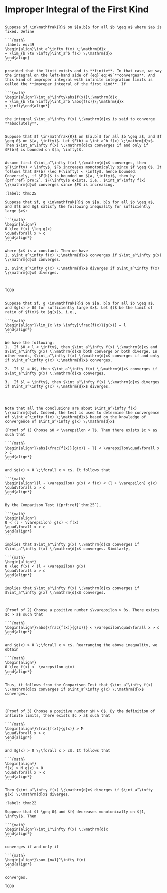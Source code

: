 # Improper Integral of the First Kind

````{prf:definition}

Suppose $f \in\mathfrak{R}$ on $[a,b]$ for all $b \geq a$ where $a$ is fixed. Define 

```{math}
:label: eq:49
\begin{align}\int_a^\infty f(x) \;\mathrm{d}x
= \lim_{b \to \infty}\int_a^b f(x) \;\mathrm{d}x
\end{align}
```

provided that the limit exists and is **finite**. In that case, we say the integral on the left-hand side of {eq}`eq:49`**converges**. And this kind of improper integral with infinite integration limits is called the **improper integral of the first kind**. If 

```{math}
\begin{align*}\int_a^\infty\abs{f(x)}\;\mathrm{d}x
= \lim_{b \to \infty}\int_a^b \abs{f(x)}\;\mathrm{d}x
< \infty\end{align*}
```

the integral $\int_a^\infty f(x) \;\mathrm{d}x$ is said to converge **absolutely**.

````

````{prf:theorem}

Suppose that $f \in\mathfrak{R}$ on $[a,b]$ for all $b \geq a$, and $f \geq 0$ on $[a, \infty)$. Let $F(b) = \int_a^b f(x) \;\mathrm{d}x$. Then $\int_a^\infty f(x) \;\mathrm{d}x$ converges if and only if $F(b)$ is bounded on $[a, \infty)$.

````

````{prf:proof}

Assume first $\int_a^\infty f(x) \;\mathrm{d}x$ converges, then $F(\infty) < \infty$. $F$ increases monotonically since $f \geq 0$. It follows that $F(b) \leq F(\infty) < \infty$, hence bounded. Conversely, if $F(b)$ is bounded on $[a, \infty)$, then by {prf:ref}`pro:2`, $F(\infty)$ exists, i.e., $\int_a^\infty f(x) \;\mathrm{d}x$ converges since $F$ is increasing.

````

````{prf:theorem} Comparison Test
:label: thm:25

Suppose that $f, g \in\mathfrak{R}$ on $[a, b]$ for all $b \geq a$, and $f$ and $g$ satisfy the following inequality for sufficiently large $x$:

```{math}
\begin{align*}
0 \leq f(x) \leq g(x)
\quad\forall x > c
\end{align*}
```

where $c$ is a constant. Then we have 
1. $\int_a^\infty f(x) \;\mathrm{d}x$ converges if $\int_a^\infty g(x) \;\mathrm{d}x$ converges.

2. $\int_a^\infty g(x) \;\mathrm{d}x$ diverges if $\int_a^\infty f(x) \;\mathrm{d}x$ diverges.



````

````{prf:proof}
TODO
````

````{prf:theorem} Ratio Test

Suppose that $f, g \in\mathfrak{R}$ on $[a, b]$ for all $b \geq a$, and $g(x) > 0$ for sufficiently large $x$. Let $l$ be the limit of ratio of $f(x)$ to $g(x)$, i.e., 

```{math}
\begin{align*}\lim_{x \to \infty}\frac{f(x)}{g(x)} = l
\end{align*}
```

We have the following:
1.  If $0 < l < \infty$, then $\int_a^\infty f(x) \;\mathrm{d}x$ and $\int_a^\infty g(x) \;\mathrm{d}x$ both converge or both diverge. In other words, $\int_a^\infty f(x) \;\mathrm{d}x$ converges if and only if $\int_a^\infty g(x) \;\mathrm{d}x$ converges.

2.  If $l = 0$, then $\int_a^\infty f(x) \;\mathrm{d}x$ converges if $\int_a^\infty g(x) \;\mathrm{d}x$ converges.

3.  If $l = \infty$, then $\int_a^\infty f(x) \;\mathrm{d}x$ diverges if $\int_a^\infty g(x) \;\mathrm{d}x$ diverges.



````

````{prf:remark}

Note that all the conclusions are about $\int_a^\infty f(x) \;\mathrm{d}x$. Indeed, the test is used to determine the convergence of $\int_a^\infty f(x) \;\mathrm{d}x$ based on the knowledge of convergence of $\int_a^\infty g(x) \;\mathrm{d}x$
````

````{prf:proof}
(Proof of 1) Choose $0 < \varepsilon < l$. Then there exists $c > a$ such that 

```{math}
\begin{align*}\abs{\frac{f(x)}{g(x)} - l} < \varepsilon\quad\forall x > c
\end{align*}
```

and $g(x) > 0 \;\forall x > c$. It follows that 

```{math}
\begin{align*}(l - \varepsilon) g(x) < f(x) < (l + \varepsilon) g(x)
\quad\forall x > c
\end{align*}
```

By the Comparison Test ({prf:ref}`thm:25`), 

```{math}
\begin{align*}
0 < (l - \varepsilon) g(x) < f(x)
\quad\forall x > c
\end{align*}
```

implies that $\int_a^\infty g(x) \;\mathrm{d}x$ converges if $\int_a^\infty f(x) \;\mathrm{d}x$ converges. Similarly,

```{math}
\begin{align*}
0 \leq f(x) < (l + \varepsilon) g(x)
\quad\forall x > c
\end{align*}
```

implies that $\int_a^\infty f(x) \;\mathrm{d}x$ converges if $\int_a^\infty g(x) \;\mathrm{d}x$ converges.



(Proof of 2) Choose a positive number $\varepsilon > 0$. There exists $c > a$ such that 

```{math}
\begin{align*}\abs{\frac{f(x)}{g(x)}} < \varepsilon\quad\forall x > c
\end{align*}
```

and $g(x) > 0 \;\forall x > c$. Rearranging the above inequality, we obtain

```{math}
\begin{align*}
0 \leq f(x) <  \varepsilon g(x)
\end{align*}
```

Thus, it follows from the Comparison Test that $\int_a^\infty f(x) \;\mathrm{d}x$ converges if $\int_a^\infty g(x) \;\mathrm{d}x$ converges. 



(Proof of 3) Choose a positive number $M > 0$. By the definition of infinite limits, there exists $c > a$ such that 

```{math}
\begin{align*}\frac{f(x)}{g(x)} > M
\quad\forall x > c
\end{align*}
```

and $g(x) > 0 \;\forall x > c$. It follows that 

```{math}
\begin{align*}
f(x) > M g(x) > 0
\quad\forall x > c
\end{align*}
```

Then $\int_a^\infty f(x) \;\mathrm{d}x$ diverges if $\int_a^\infty g(x) \;\mathrm{d}x$ diverges.

````

````{prf:theorem} Integral Test
:label: thm:22

Suppose that $f \geq 0$ and $f$ decreases monotonically on $[1, \infty)$. Then 

```{math}
\begin{align*}\int_1^\infty f(x) \;\mathrm{d}x
\end{align*}
```

converges if and only if 

```{math}
\begin{align*}\sum_{n=1}^\infty f(n)
\end{align*}
```

converges.

````

````{prf:proof}
TODO
````
